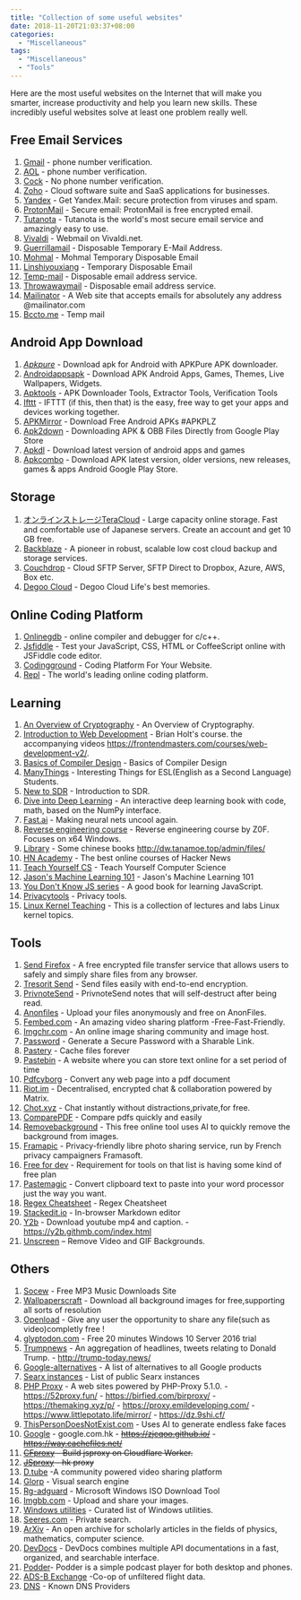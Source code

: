 ```yaml
---
title: "Collection of some useful websites"
date: 2018-11-20T21:03:37+08:00
categories:
  - "Miscellaneous"
tags:
  - "Miscellaneous"
  - "Tools"
---
```


Here are the most useful websites on the Internet that will make you smarter, increase productivity and help you learn new skills. These incredibly useful websites solve at least one problem really well. 

<!--more-->

## Free Email Services

1. [Gmail](https://accounts.google.com/SignUp?hl=ja) - phone number verification.
2. [AOL](https://login.aol.com/) - phone number verification.
3. [Cock](https://cock.li/) - No phone number verification.
4. [Zoho](https://www.zoho.com/) - Cloud software suite and SaaS applications for businesses.
5. [Yandex](https://www.yandex.com/) - Get Yandex.Mail: secure protection from viruses and spam.
6. [ProtonMail](https:/www.protonmail.com/) - Secure email: ProtonMail is free encrypted email.
7. [Tutanota](https://tutanota.com/) - Tutanota is the world's most secure email service and amazingly easy to use.
8. [Vivaldi](https://vivaldi.net/) - Webmail on Vivaldi.net.
9. [Guerrillamail](https://www.guerrillamail.com/zh/) - Disposable Temporary E-Mail Address.
10. [Mohmal](https://www.mohmal.com/zh) - Mohmal Temporary Disposable Email
11. [Linshiyouxiang](http://www.linshiyouxiang.net/) - Temporary Disposable Email
12. [Temp-mail](https://temp-mail.org/) - Disposable email address service.
13. [Throwawaymail](https://www.throwawaymail.com) -  Disposable email address service.
14. [Mailinator](https://www.mailinator.com) -  A Web site that accepts emails for absolutely any address @mailinator.com
38. [Bccto.me](http://mail.bccto.me/?lang=cn) - Temp mail

## Android App Download

1. [*Apkpure*](https://vu.qnid.cc/index.php?q=aHR0cHM6Ly9hcGtwdXJlLmNvbS8) - Download apk for Android with APKPure APK downloader. 
2. [Androidappsapk](https://androidappsapk.co/) - Download APK Android Apps, Games, Themes, Live Wallpapers, Widgets.
3. [Apktools](https://apk.tools/) - APK Downloader Tools, Extractor Tools, Verification Tools
4. [Ifttt](https://ifttt.com/) - IFTTT (if this, then that) is the easy, free way to get your apps and devices working together. 
5. [APKMirror](https://go.goso.workers.dev/-----https://www.apkmirror.com/) - Download Free Android APKs #APKPLZ
6. [Apk2down](https://apk2down.com/apk-downloader/) - Downloading APK & OBB Files Directly from Google Play Store
7. [Apkdl](https://apkdl.in/) - Download latest version of android apps and games
8. [Apkcombo](https://apkcombo.com) - Download APK latest version, older versions, new releases, games & apps Android Google Play Store.

## Storage
1. [オンラインストレージTeraCloud](https://yura.teracloud.jp/dav/) - Large capacity online storage. Fast and comfortable use of Japanese servers. Create an account and get 10 GB free.
2. [Backblaze](https://www.backblaze.com/) -  A pioneer in robust, scalable low cost cloud backup and storage services.
3. [Couchdrop](https://couchdrop.io) - Cloud SFTP Server, SFTP Direct to Dropbox, Azure, AWS, Box etc.
4. [Degoo Cloud](https://app.degoo.com/login) - Degoo Cloud Life's best memories.

## Online Coding Platform
1. [Onlinegdb](https://www.onlinegdb.com/) - online compiler and debugger for c/c++.
2. [Jsfiddle](https://jsfiddle.net/) - Test your JavaScript, CSS, HTML or CoffeeScript online with JSFiddle code editor.
3. [Codingground](https://www.tutorialspoint.com/codingground.htm) - Coding Platform For Your Website.
4. [Repl](https://repl.it/repls) - The world's leading online coding platform.

## Learning
1. [An Overview of Cryptography](https://www.garykessler.net/library/crypto.html) -  An Overview of Cryptography.
2. [Introduction to Web Development](https://btholt.github.io/intro-to-web-dev-v2/) - Brian Holt's course. the accompanying videos https://frontendmasters.com/courses/web-development-v2/.
3. [Basics of Compiler Design](http://hjemmesider.diku.dk/~torbenm/Basics/basics_lulu2.pdf) - Basics of Compiler Design
4. [ManyThings](http://www.manythings.org/) - Interesting Things for ESL(English as a Second Language) Students.
5. [New to SDR](https://luaradio.io/new-to-sdr.html) - Introduction to SDR.
6. [Dive into Deep Learning](https://d2l.ai/) - An interactive deep learning book with code, math, based on the NumPy interface.
7. [Fast.ai](https://www.fast.ai/) - Making neural nets uncool again.
8. [Reverse engineering course](https://github.com/0xZ0F/Z0FCourse_ReverseEngineering) - Reverse engineering course by Z0F. Focuses on x64 Windows.
9. [Library](https://545c.com/dir/7823036-11625293-090948) - Some chinese books http://dw.tanamoe.top/admin/files/
10. [HN Academy](https://yahnd.com/academy/) - The best online courses of Hacker News
11. [Teach Yourself CS](https://teachyourselfcs.com/) - Teach Yourself Computer Science
12. [Jason's Machine Learning 101](https://docs.google.com/presentation/d/1kSuQyW5DTnkVaZEjGYCkfOxvzCqGEFzWBy4e9Uedd9k/edit#slide=id.g1e301fae90_1_576
) - Jason's Machine Learning 101
13. [You Don't Know JS series](https://github.com/getify/You-Dont-Know-JS) - A good book for learning JavaScript.
14. [Privacytools](https://forum.privacytools.io/) - Privacy tools.
15. [Linux Kernel Teaching](https://linux-kernel-labs.github.io/refs/heads/master/index.html) - This is a collection of lectures and labs Linux kernel topics.



## Tools
1. [Send Firefox](https://send.firefox.com/) - A free encrypted file transfer service that allows users to safely and simply share files from any browser.
2. [Tresorit Send](https://send.tresorit.com/) - Send files easily with end-to-end encryption.
3. [PrivnoteSend](https://privnote.com/) - PrivnoteSend notes that will self-destruct after being read.
4. [Anonfiles](https://anonfiles.com/) - Upload your files anonymously and free on AnonFiles.
5. [Fembed.com](https://www.fembed.net/) - An amazing video sharing platform -Free-Fast-Friendly.
6. [Imgchr.com](https://imgchr.com/) - An online image sharing community and image host.
7. [Password](https://password.devro.club/) - Generate a Secure Password with a Sharable Link.
8. [Pastery](https://www.pastery.net/) - Cache files forever
9. [Pastebin](https://paste.ubuntu.com/) - A website where you can store text online for a set period of time
10. [Pdfcyborg](https://pdfcyborg.com/) - Convert any web page into a pdf document
11. [Riot.im](https://riot.im/experimental/) - Decentralised, encrypted chat & collaboration powered by Matrix.
12. [Chot.xyz](https://chot.xyz/) - Chat instantly without distractions,private,for free.
13. [ComparePDF](https://www.parepdf.com/) - Compare pdfs quickly and easily
14. [Removebackground](https://www.remove.bg/) - This free online tool uses AI to quickly remove the background from images. 
15. [Framapic](https://framapic.org/) - Privacy-friendly libre photo sharing service, run by French privacy campaigners Framasoft.
16. [Free for dev](https://github.com/ripienaar/free-for-dev) - Requirement for tools on that list is having some kind of free plan
17. [Pastemagic](https://pastemagic.com/) - Convert clipboard text to paste into your word processor just the way you want.
18. [Regex Cheatsheet](https://ihateregex.io/) - Regex Cheatsheet
19. [Stackedit.io](https://stackedit.io/app#) -  In-browser Markdown editor
20. [Y2b](https://y2b.treant.me/) - Download youtube mp4 and caption. - https://y2b.githmb.com/index.html
21. [Unscreen](https://www.unscreen.com/) – Remove Video and GIF Backgrounds.

## Others

1. [Socew](http://www.socew.cn/) - Free MP3 Music Downloads Site
2. [Wallpaperscraft](https://wallpaperscraft.com) - Download all background images for free,supporting all sorts of resolution 
3. [Openload](https://openload.co) - Give any user the opportunity to share any file(such as video)completly free !
4. [glyptodon.com](https://demo.glyptodon.com) -  Free 20 minutes Windows 10 Server 2016 trial
5. [Trumpnews](http://www.trump-news.today) - An aggregation of headlines, tweets relating to Donald Trump. - http://trump-today.news/
6. [Google-alternatives](https://restoreprivacy.com/google-alternatives/) - A list of alternatives to all Google products
7. [Searx instances](https://github.com/asciimoo/searx/wiki/Searx-instances) - List of public Searx instances
8. [PHP Proxy](https://vu.qnid.cc/) - A web sites powered by PHP-Proxy 5.1.0. - https://52proxy.fun/ - https://birfied.com/birproxy/  - https://themaking.xyz/p/ - https://proxy.emildeveloping.com/ - https://www.littlepotato.life/mirror/ - https://dz.9shi.cf/
9. [ThisPersonDoesNotExist.com](https://www.thispersondoesnotexist.com/) -  Uses AI to generate endless fake faces
10. [Google](https://twothreewang.github.io/proxy/-----https://www.google.com) - google.com.hk  - ~~https://zjcqoo.github.io/~~ - ~~https://way.cachefiles.net/~~
11. ~~[CFproxy](https://gg.smiling.workers.dev/) - Build jsproxy on Cloudflare Worker.~~
12. ~~[JSproxy](https://js.52proxy.fun/) - hk proxy~~
13. [D.tube](https://d.tube/) -A community powered video sharing platform 
14. [Glorp](https://glorp.co/) - Visual search engine
15. [Rg-adguard](https://tb.rg-adguard.net/public.php) - Microsoft Windows ISO Download Tool 
16. [Imgbb.com](https://imgbb.com/) - Upload and share your images.
17. [Windows utilities](https://orga.cat/posts/windows-utilities) - Curated list of Windows utilities.
18. [Seeres.com](https://seeres.com/) -  Private search.
19. [ArXiv](https://arxiv.org/) - An open archive for scholarly articles in the fields of physics, mathematics, computer science.
20. [DevDocs](https://devdocs.io/) - DevDocs combines multiple API documentations in a fast, organized, and searchable interface.
21. [Podder](https://podder.app)- Podder is a simple podcast player for both desktop and phones.
22. [ADS-B Exchange](https://tar1090.adsbexchange.com/?icao=7814fc) -Co-op of unfiltered flight data.
23. [DNS](https://kb.adguard.com/en/general/dns-providers) - Known DNS Providers
